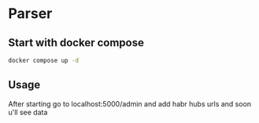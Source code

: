 # Parser
 
## Start with docker compose

```sh
docker compose up -d
```

## Usage

After starting go to localhost:5000/admin and add habr hubs urls and soon u'll see data 

